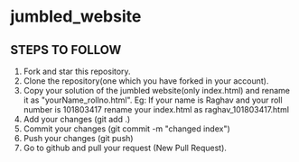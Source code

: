 # jumbled_website

## STEPS TO FOLLOW
1. Fork and star this repository.
2. Clone the repository(one which you have forked in your account).
3. Copy your solution of the jumbled website(only index.html) and rename it as "yourName_rollno.html". Eg: If your name is Raghav and your roll number is 101803417 rename your index.html as raghav_101803417.html
4. Add your changes (git add .)
5. Commit your changes (git commit -m "changed index")
6. Push your changes (git push)
7. Go to github and pull your request (New Pull Request).
